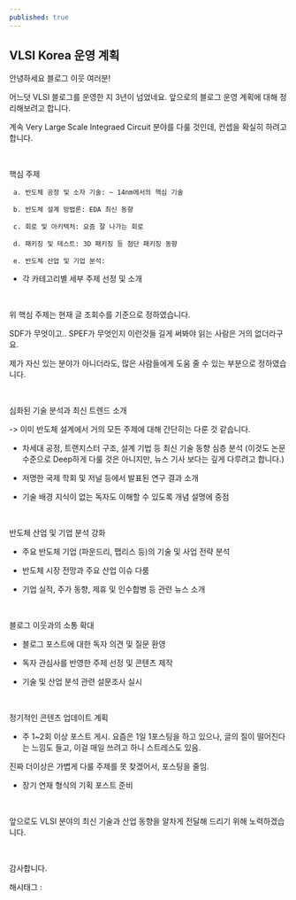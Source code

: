 ```yaml
---
published: true
---
```

## VLSI Korea 운영 계획

안녕하세요 블로그 이웃 여러분!

어느덧 VLSI 블로그를 운영한 지 3년이 넘었네요. 앞으로의 블로그 운영 계획에 대해 정리해보려고 합니다.

계속 Very Large Scale Integraed Circuit 분야를 다룰 것인데, 컨셉을 확실히 하려고 합니다.

​

핵심 주제

     a. 반도체 공정 및 소자 기술: ~ 14nm에서의 핵심 기술

     b. 반도체 설계 방법론: EDA 최신 동향

     c. 회로 및 아키텍처: 요즘 잘 나가는 회로

     d. 패키징 및 테스트: 3D 패키징 등 첨단 패키징 동향

     e. 반도체 산업 및 기업 분석: 

   - 각 카테고리별 세부 주제 선정 및 소개

​

위 핵심 주제는 현재 글 조회수를 기준으로 정하였습니다.

SDF가 무엇이고.. SPEF가 무엇인지 이런것들 길게 써봐야 읽는 사람은 거의 없더라구요.

제가 자신 있는 분야가 아니더라도, 많은 사람들에게 도움 줄 수 있는 부분으로 정하였습니다.

​

심화된 기술 분석과 최신 트렌드 소개

-> 이미 반도체 설계에서 거의 모든 주제에 대해 간단히는 다룬 것 같습니다.

   - 차세대 공정, 트랜지스터 구조, 설계 기법 등 최신 기술 동향 심층 분석 (이것도 논문 수준으로 Deep하게 다룰 것은 아니지만, 뉴스 기사 보다는 깊게 다루려고 합니다.)

   - 저명한 국제 학회 및 저널 등에서 발표된 연구 결과 소개

   - 기술 배경 지식이 없는 독자도 이해할 수 있도록 개념 설명에 중점

​

반도체 산업 및 기업 분석 강화

   - 주요 반도체 기업 (파운드리, 팹리스 등)의 기술 및 사업 전략 분석

   - 반도체 시장 전망과 주요 산업 이슈 다룸

   - 기업 실적, 주가 동향, 제휴 및 인수합병 등 관련 뉴스 소개

​

블로그 이웃과의 소통 확대

   - 블로그 포스트에 대한 독자 의견 및 질문 환영

   - 독자 관심사를 반영한 주제 선정 및 콘텐츠 제작

   - 기술 및 산업 분석 관련 설문조사 실시

​

정기적인 콘텐츠 업데이트 계획

   - 주 1~2회 이상 포스트 게시. 요즘은 1일 1포스팅을 하고 있으나, 글의 질이 떨어진다는 느낌도 들고, 이걸 매일 쓰려고 하니 스트레스도 있음.

진짜 더이상은 가볍게 다룰 주제를 못 찾겠어서, 포스팅을 줄임.

   - 장기 연재 형식의 기획 포스트 준비

​

앞으로도 VLSI 분야의 최신 기술과 산업 동향을 알차게 전달해 드리기 위해 노력하겠습니다.

​

감사합니다.

 해시태그 : 
